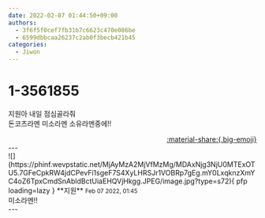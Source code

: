 ```yaml
---
date: 2022-02-07 01:44:50+09:00
authors:
  - 3f6f5f0cef7fb31b7c6623c470e086be
  - 6599dbbcaa26237c2ab0f3becb421b45
categories:
  - Jiwon
---
```


# 1-3561855

<div class="post-container" markdown="1">
<div class="content-container md-sidebar__scrollwrap" markdown="1">

지원아 내일 점심골라줘<br>돈코츠라멘 미소라멘 소유라멘중에!!

</div>
</div>

<div style="text-align: right;" markdown="1">
<a href="https://weverse.io/fromis9/fanpost/1-3561855" style="text-align: right;">:material-share:{.big-emoji}</a>
</div>
---

<div class="comments-container md-sidebar__scrollwrap" markdown="1">
<div class="comment" markdown="1">
<div class='id-container' markdown="1">
![](https://phinf.wevpstatic.net/MjAyMzA2MjVfMzMg/MDAxNjg3NjU0MTExOTU5.7GFeCpkRW4jdCPevFi1sgeF7S4XyLHRSJr1VOBRp7gEg.mY0LxqknzXmYC4oZ6TpxCmdSnAbldBctUiaEHQVjHkgg.JPEG/image.jpg?type=s72){ pfp loading=lazy }
**<span class="artist">지원</span>** <small>Feb 07 2022, 01:45</small><br>
</div>
<div class='comment-body' markdown="1">
미소라멘!!
</div>
</div>
</div>
---
